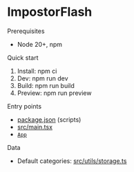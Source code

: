 # ImpostorFlash

Prerequisites
- Node 20+, npm

Quick start
1. Install: npm ci
2. Dev: npm run dev
3. Build: npm run build
4. Preview: npm run preview

Entry points
- [package.json](package.json) (scripts)
- [src/main.tsx](src/main.tsx)
- [`App`](src/App.tsx)

Data
- Default categories: [src/utils/storage.ts](src/utils/storage.ts)